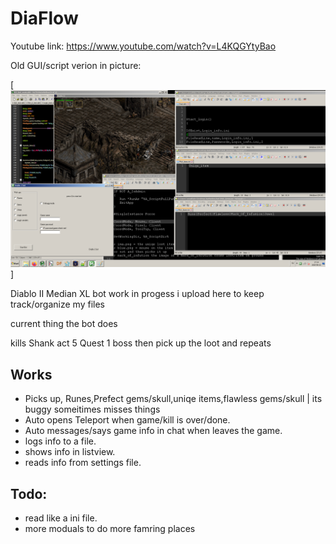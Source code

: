 # DiaFlow

Youtube link:
https://www.youtube.com/watch?v=L4KQGYtyBao
 
 
 Old GUI/script verion in picture:
 
 [![IMAGE ALT TEXT HERE](https://github.com/floowsnaake/DiaFlow/blob/master/to_much_stuff.png)]


Diablo II Median XL bot work in progess i upload here to keep track/organize my files


current thing the bot does

kills Shank act 5 Quest 1 boss then pick up the loot and repeats


Works
------

* Picks up, Runes,Prefect gems/skull,uniqe items,flawless gems/skull | its buggy someitimes misses things
* Auto opens Teleport when game/kill is over/done.
* Auto messages/says game info in chat when leaves the game.
* logs info to a file.
* shows info in listview.
* reads info from settings file.


Todo:
------
* read like a ini file.
* more moduals to do more famring places
